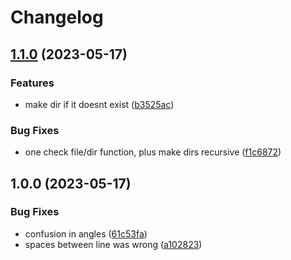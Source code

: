 # Changelog

## [1.1.0](https://github.com/santimirandarp/yolo-augment/compare/v1.0.0...v1.1.0) (2023-05-17)


### Features

* make dir if it doesnt exist ([b3525ac](https://github.com/santimirandarp/yolo-augment/commit/b3525ac79b4acf96c2028fefd6f76e9cea0630ff))


### Bug Fixes

* one check file/dir function, plus make dirs recursive ([f1c6872](https://github.com/santimirandarp/yolo-augment/commit/f1c68723b817bd7613ca5aae476815544f3a0164))

## 1.0.0 (2023-05-17)


### Bug Fixes

* confusion in angles ([61c53fa](https://github.com/santimirandarp/yolo-augment/commit/61c53fa3155d0743df0fd2fcf6c0a97ccb0571cb))
* spaces between line was wrong ([a102823](https://github.com/santimirandarp/yolo-augment/commit/a1028235353c272ffb2f55d4d56a026e65904a28))

